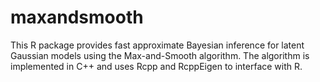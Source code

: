 # maxandsmooth

This R package provides fast approximate Bayesian inference for latent Gaussian models using the Max-and-Smooth algorithm. The algorithm is implemented in C++ and uses Rcpp and RcppEigen to interface with R.